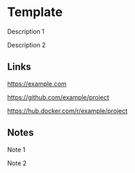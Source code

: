 # Template

Description 1

Description 2

## Links

<https://example.com>

<https://github.com/example/project>

<https://hub.docker.com/r/example/project>

## Notes

Note 1

Note 2
